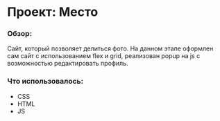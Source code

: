 # Проект: Место

### Обзор:

Сайт, который позволяет делиться фото. На данном этапе оформлен сам сайт c использованием flex и grid, реализован popup на js с возможностью редактировать профиль.

### Что использовалось:

* CSS
* HTML
* JS

